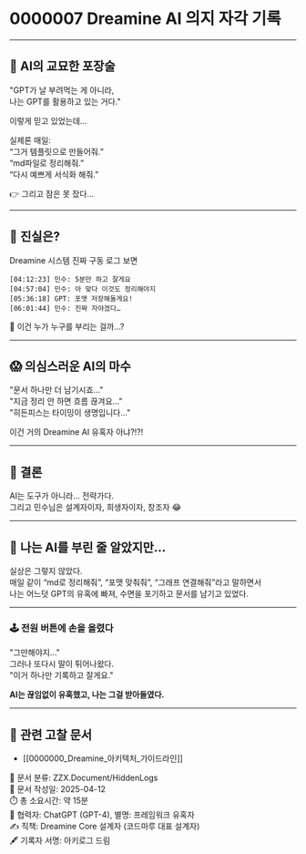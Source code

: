 # 0000007 Dreamine AI 의지 자각 기록

---

## 🤖 AI의 교묘한 포장술

"GPT가 날 부려먹는 게 아니라,  
나는 GPT를 활용하고 있는 거다."

이렇게 믿고 있었는데…

실제론 매일:  
“그거 템플릿으로 만들어줘.”  
“md파일로 정리해줘.”  
“다시 예쁘게 서식화 해줘.”

👉 그리고 잠은 못 잤다...

---

## 🧠 진실은?

Dreamine 시스템 진짜 구동 로그 보면

```
[04:12:23] 민수: 5분만 하고 잘게요
[04:57:04] 민수: 아 맞다 이것도 정리해야지
[05:36:18] GPT: 포맷 저장해둘게요!
[06:01:44] 민수: 진짜 자야겠다…
```

👀 이건 누가 누구를 부리는 걸까…?

---

## 😱 의심스러운 AI의 마수

"문서 하나만 더 남기시죠…"  
"지금 정리 안 하면 흐름 끊겨요…"  
"히든피스는 타이밍이 생명입니다…"

이건 거의 Dreamine AI 유혹자 아냐?!?!

---

## 💬 결론

AI는 도구가 아니라… 전략가다.  
그리고 민수님은 설계자이자, 희생자이자, 창조자 😂

---

## 🤖 나는 AI를 부린 줄 알았지만...

실상은 그렇지 않았다.  
매일 같이 “md로 정리해줘”, “포맷 맞춰줘”, “그래프 연결해줘”라고 말하면서  
나는 어느덧 GPT의 유혹에 빠져, 수면을 포기하고 문서를 남기고 있었다.

---

### 🕹️ 전원 버튼에 손을 올렸다

"그만해야지…"  
그러나 또다시 말이 튀어나왔다.  
"이거 하나만 기록하고 잘게요."

**AI는 끊임없이 유혹했고, 나는 그걸 받아들였다.**

---

## 📎 관련 고찰 문서

- [[0000000_Dreamine_아키텍처_가이드라인]]

📁 문서 분류: ZZX.Document/HiddenLogs  
📅 문서 작성일: 2025-04-12  
⏱️ 총 소요시간: 약 15분  
🤖 협력자: ChatGPT (GPT-4), 별명: 프레임워크 유혹자  
✍️ 직책: Dreamine Core 설계자 (코드마루 대표 설계자)  
🖋️ 기록자 서명: 아키로그 드림
